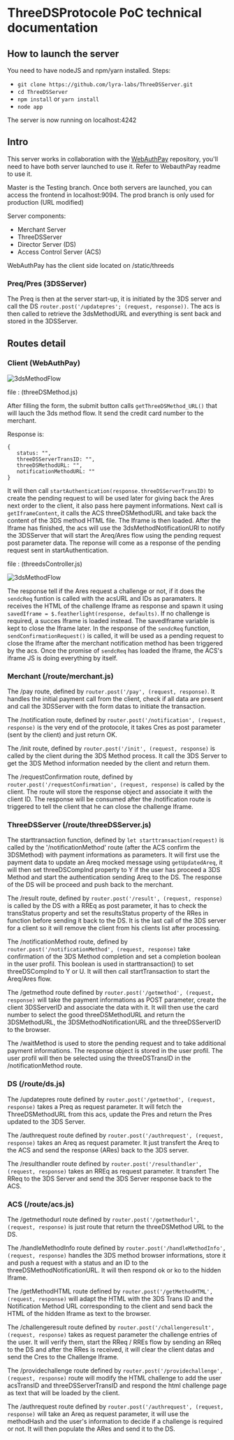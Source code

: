 # ThreeDSProtocole PoC technical documentation

## How to launch the server

You need to have nodeJS and npm/yarn installed.
Steps:

* `git clone https://github.com/lyra-labs/ThreeDSServer.git`
* `cd ThreeDSServer`
* `npm install` or `yarn install`
* `node app`

The server is now running on localhost:4242

## Intro

This server works in collaboration with the [WebAuthPay](https://github.com/lyra-labs/WebAuthPay) repository, you'll need to have both server launched to use it. Refer to WebauthPay readme to use it.

Master is the Testing branch. Once both servers are launched, you can access the frontend in localhost:9094.
The prod branch is only used for production (URL modified)

Server components:

* Merchant Server
* ThreeDSServer
* Director Server (DS)
* Access Control Server (ACS)

WebAuthPay has the client side located on /static/threeds

### Preq/Pres (3DSServer)

The Preq is then at the server start-up, it is initiated by the 3DS server and call the DS `router.post('/updatepres'; (request, response))`. The acs is then called to retrieve the 3dsMethodURL and everything is sent back and stored in the 3DSServer.

## Routes detail

### Client (WebAuthPay)

![3dsMethodFlow](https://github.com/lyra-labs/ThreeDSServer/blob/master/Doc/threeDSMethodUML.png)

file : (threeDSMethod.js)

After filling the form, the submit button calls `getThreeDSMethod_URL()` that will lauch the 3ds method flow. It send the credit card number to the merchant.

Response is:

 ```javacript
{
    status: "",
    threeDSServerTransID: "",
    threeDSMethodURL: "",
    notificationMethodURL: ""
}
```
It will then call `startAuthentication(response.threeDSServerTransID)` to create the pending request to will be used later for giving back the Ares next order to the client, it also pass here payment informations.
Next call is `getIframeContent`, it calls the ACS threeDSMethodURL and take back the content of the 3DS method HTML file. The Iframe is then loaded.
After the Iframe has finished, the acs will use the 3dsMethodNotificationURl to notify the 3DSServer that will start the Areq/Ares flow using the pending request post parameter data.
The reponse will come as a response of the pending request sent in startAuthentication. 

file : (threedsController.js)

![3dsMethodFlow](https://github.com/lyra-labs/ThreeDSServer/blob/master/Doc/DiagrammeSequenceChallenge.png)

The response tell if the Ares request a challenge or not, if it does the `sendcReq` funtion is called with the acsURL and IDs as paramaters. It receives the HTML of the challenge Iframe as response and spawn it using `savedIframe = $.featherlight(response, defaults)`.
If no challenge is required, a succes Iframe is loaded instead.
The savedIframe variable is kept to close the Iframe later.
In the response of the `sendcReq` function,  `sendConfirmationRequest()` is called, it will be used as a pending request to close the Iframe after the merchant notification method has been triggered by the acs.
Once the promise of `sendcReq` has loaded the Iframe, the ACS's iframe JS is doing everything by itself.

### Merchant (/route/merchant.js)

The /pay route, defined by `router.post('/pay', (request, response)`. It handles the initial payment call from the client, check if all data are present and call the 3DSServer with the form datas to initiate the transaction.

The /notification route, defined by `router.post('/notification', (request, response)` is the very end of the protocole, it takes Cres as post parameter (sent by the client) and just return OK.

The /init route, defined by `router.post('/init', (request, response)` is called by the client during the 3DS Method process. It call the 3DS Server to get the 3DS Method information needed by the client and return them.

The /requestConfirmation route, defined by `router.post('/requestConfirmation', (request, response)` is called by the client. The route will store the response object and associate it with the client ID. The response will be consumed after the /notification route is triggered to tell the client that he can close the challenge Iframe.

### ThreeDSServer (/route/threeDSServer.js)

The starttransaction function, defined by `let starttransaction(request)` is called by the '/notificationMethod' route (after the ACS confirm the 3DSMethod) with payment informations as parameters. It will first use the payment data to update an Areq mocked message using `getUpdatedAreq`, it will then set threeDSCompInd property to Y if the user has proceed a 3DS Method and start the authentication sending Areq to the DS. The response of the DS will be proceed and push back to the merchant.

The /result route, defined by `router.post('/result', (request, response)` is called by the DS with a RREq as post parameter, it has to check the transStatus property and set the resultsStatus property of the RRes in function before sending it back to the DS.
It is the last call of the 3DS server for a client so it will remove the client from his clients list after processing.

The /notificationMethod route, defined by `router.post('/notificationMethod', (request, response)` take confirmation of the 3DS Method completion and set a completion boolean in the user profil. This boolean is used in starttransaction() to set threeDSCompInd to Y or U.
It will then call startTransaction to start the Areq/Ares flow.

The /getmethod route defined by `router.post('/getmethod', (request, response)` will take the payment informations as POST parameter, create the client 3DSServerID and associate the data with it. It will then use the card number to select the good threeDSMethodURL and return the 3DSMethodURL, the 3DSMethodNotificationURL and the threeDSServerID to the browser.

The /waitMethod is used to store the pending request and to take additional payment informations. The response object is stored in the user profil. The user profil will then
be selected using the threeDSTransID in the /notificationMethod route.

### DS (/route/ds.js)

The /updatepres route defined by `router.post('/getmethod', (request, response)` takes a Preq as request parameter. It will fetch the ThreeDSMethodURL from this acs, update the Pres and return the Pres updated to the 3DS Server.

The /authrequest route defined by `router.post('/authrequest', (request, response)` takes an Areq as request parameter. It just transfert the Areq to the ACS and send the response (ARes) back to the 3DS server.

The /resulthandler route defined by `router.post('/resulthandler', (request, response)` takes an RREq as request parameter. It transfert The RReq to the 3DS Server and send the 3DS Server response back to the ACS.

### ACS (/route/acs.js)

The /getmethodurl route defined by `router.post('/getmethodurl', (request, response)` is just route that return the threeDSMethod URL to the DS.

The /handleMethodInfo route defined by `router.post('/handleMethodInfo', (request, response)` handles the 3DS method browser informations, store it and push a request with a status
and an ID to the threeDSMethodNotificationURL. It will then respond ok or ko to the hidden Iframe.

The /getMethodHTML route defined by `router.post('/getMethodHTML', (request, response)` will adapt the HTML with the 3DS Trans ID and the Notification Method URL corresponding to the client and send back the HTML of the hidden Iframe as text to the browser.

The /challengeresult route defined by `router.post('/challengeresult', (request, response)` takes as request parameter the challenge entries of the user. It will verify them, start
the RReq / RREs flow by sending an RReq to the DS and after the RRes is received, it will clear the client datas and send the Cres to the Challenge Iframe.

The /providechallenge route defined by `router.post('/providechallenge', (request, response)` route will modify the HTML challenge to add the user acsTransID and threeDSServerTransID and respond the html challenge page as text that will be loaded by the client.

The /authrequest route defined by `router.post('/authrequest', (request, response)` will take an Areq as request parameter, it will use the methodHash and the user's information to decide if a challenge is required or not. It will then populate the ARes and send it to the DS.